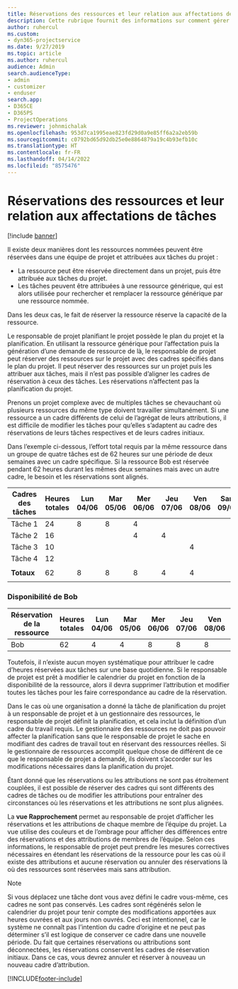 ```yaml
---
title: Réservations des ressources et leur relation aux affectations de tâches
description: Cette rubrique fournit des informations sur comment gérer les ressources nommées, les réservations des ressources et les affectations de tâches et comment elles sont associées entre elles.
author: ruhercul
ms.custom:
- dyn365-projectservice
ms.date: 9/27/2019
ms.topic: article
ms.author: ruhercul
audience: Admin
search.audienceType:
- admin
- customizer
- enduser
search.app:
- D365CE
- D365PS
- ProjectOperations
ms.reviewer: johnmichalak
ms.openlocfilehash: 953d7ca1995eae823fd29d0a9e85ff6a2a2eb59b
ms.sourcegitcommit: c0792bd65d92db25e0e8864879a19c4b93efb10c
ms.translationtype: HT
ms.contentlocale: fr-FR
ms.lasthandoff: 04/14/2022
ms.locfileid: "8575476"
---
```

# <a name="resource-bookings-and-how-they-relate-to-task-assignments"></a>Réservations des ressources et leur relation aux affectations de tâches

[!include [banner](../includes/psa-now-project-operations.md)]

Il existe deux manières dont les ressources nommées peuvent être réservées dans une équipe de projet et attribuées aux tâches du projet :

- La ressource peut être réservée directement dans un projet, puis être attribuée aux tâches du projet.
- Les tâches peuvent être attribuées à une ressource générique, qui est alors utilisée pour rechercher et remplacer la ressource générique par une ressource nommée. 

Dans les deux cas, le fait de réserver la ressource réserve la capacité de la ressource.

Le responsable de projet planifiant le projet possède le plan du projet et la planification. En utilisant la ressource générique pour l’affectation puis la génération d’une demande de ressource de là, le responsable de projet peut réserver des ressources sur le projet avec des cadres spécifiés dans le plan du projet. Il peut réserver des ressources sur un projet puis les attribuer aux tâches, mais il n’est pas possible d’aligner les cadres de réservation à ceux des tâches. Les réservations n’affectent pas la planification du projet.

Prenons un projet complexe avec de multiples tâches se chevauchant où plusieurs ressources du même type doivent travailler simultanément. Si une ressource a un cadre différents de celui de l’agrégat de leurs attributions, il est difficile de modifier les tâches pour qu’elles s’adaptent au cadre des réservations de leurs tâches respectives et de leurs cadres initiaux.

Dans l’exemple ci-dessous, l’effort total requis par la même ressource dans un groupe de quatre tâches est de 62 heures sur une période de deux semaines avec un cadre spécifique. Si la ressource Bob est réservée pendant 62 heures durant les mêmes deux semaines mais avec un autre cadre, le besoin et les réservations sont alignés.

| **Cadres des tâches**    | **Heures totales** | Lun 04/06 | Mar 05/06 | Mer 06/06 | Jeu 07/06 | Ven 08/06 | Sam 09/06 | Dim 10/06 | Lun 11/06 | Mar 12/06 | Mer 13/06 | Jeu 14/06 | Ven 15/06 |
|----------------------|-----------------|--------|--------|--------|--------|--------|--------|---------|---------|---------|---------|---------|---------|
| Tâche 1               | 24              | 8      | 8      | 4      |        |        |        |         |         |         | 4       |         |         |
| Tâche 2               | 16              |        |        | 4      | 4      |        |        |         | 8       |         |         |         |         |
| Tâche 3               | 10              |        |        |        |        | 4      |        |         |         | 4       |         | 2       |         |
| Tâche 4               | 12              |        |        |        |        |        |        |         |         |         | 4       |         | 8       |
|                      |                 |        |        |        |        |        |        |         |         |         |         |         |         |
| **Totaux**           | 62              | 8      | 8      | 8      | 4      | 4      |        |         | 8       | 4       | 8       | 2       | 8       |
|                      |                 |        |        |        |        |        |        |         |         |         |         |

### <a name="bobs-availability"></a>Disponibilité de Bob
| **Réservation de la ressource** | **Heures totales** | Lun 04/06 | Mar 05/06 | Mer 06/06 | Jeu 07/06 | Ven 08/06 | Sam 09/06 | Dim 10/06 | Lun 11/06 | Mar 12/06 | Mer 13/06 | Jeu 14/06 | Ven 15/06 |
|------------------------|-----------------|--------|--------|--------|--------|--------|--------|---------|---------|---------|---------|---------|---------|
| Bob                    | 62              | 4      | 4      | 8      | 8      | 8      |        |         | 4       | 4       | 8       | 8       | 6       |

Toutefois, il n’existe aucun moyen systématique pour attribuer le cadre d’heures réservées aux tâches sur une base quotidienne. Si le responsable de projet est prêt à modifier le calendrier du projet en fonction de la disponibilité de la ressource, alors il devra supprimer l’attribution et modifier toutes les tâches pour les faire correspondance au cadre de la réservation.

Dans le cas où une organisation a donné la tâche de planification du projet à un responsable de projet et à un gestionnaire des ressources, le responsable de projet définit la planification, et cela inclut la définition d’un cadre du travail requis. Le gestionnaire des ressources ne doit pas pouvoir affecter la planification sans que le responsable de projet le sache en modifiant des cadres de travail tout en réservant des ressources réelles. Si le gestionnaire de ressources accomplit quelque chose de différent de ce que le responsable de projet a demandé, ils doivent s’accorder sur les modifications nécessaires dans la planification du projet.

Étant donné que les réservations ou les attributions ne sont pas étroitement couplées, il est possible de réserver des cadres qui sont différents des cadres de tâches ou de modifier les attributions pour entraîner des circonstances où les réservations et les attributions ne sont plus alignées.

La **vue Rapprochement** permet au responsable de projet d’afficher les réservations et les attributions de chaque membre de l’équipe du projet. La vue utilise des couleurs et de l’ombrage pour afficher des différences entre des réservations et des attributions de membres de l’équipe. Selon ces informations, le responsable de projet peut prendre les mesures correctives nécessaires en étendant les réservations de la ressource pour les cas où il existe des attributions et aucune réservation ou annuler des réservations là où des ressources sont réservées mais sans attribution.

> [!NOTE]
> Si vous déplacez une tâche dont vous avez défini le cadre vous-même, ces cadres ne sont pas conservés. Les cadres sont régénérés selon le calendrier du projet pour tenir compte des modifications apportées aux heures ouvrées et aux jours non ouvrés. Ceci est intentionnel, car le système ne connaît pas l’intention du cadre d’origine et ne peut pas déterminer s’il est logique de conserver ce cadre dans une nouvelle période. Du fait que certaines réservations ou attributions sont déconnectées, les réservations conservent les cadres de réservation initiaux. Dans ce cas, vous devrez annuler et réserver à nouveau un nouveau cadre d’attribution.



[!INCLUDE[footer-include](../includes/footer-banner.md)]

